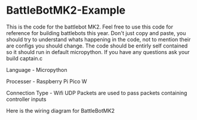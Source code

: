 # BattleBotMK2-Example
This is the code for the battlebot MK2.
Feel free to use this code for reference for building battlebots this year. Don't just copy and paste, you should try to understand whats happening in the code, not to mention their are configs you should change. The code should be entirly self contained so it should run in default micropython. If you have any questions ask your build captain.c

Language - Micropython

Processer - Raspberry Pi Pico W

Connection Type - Wifi UDP Packets are used to pass packets containing controller inputs

Here is the wiring diagram for BattleBotMK2

